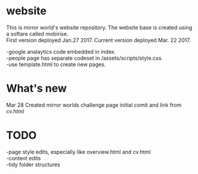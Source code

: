 # website
This is mirror world's website repository. The website base is created using a softare called mobirise.  
First version deployed Jan.27 2017. Current version deployed Mar. 22 2017.

-google analaytics code embedded in index.  
-people page has separate codeset in /assets/scripts/style.css.  
-use template.html to create new pages.  

# What's new
Mar 28 Created mirror worlds challenge page initial comit and link from cv.html

# TODO
-page style edits, especially like overview.html and cv.html  
-content edits  
-tidy folder structures

